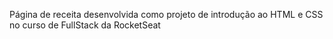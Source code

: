 Página de receita desenvolvida como projeto de introdução ao HTML e CSS no curso de FullStack da RocketSeat
